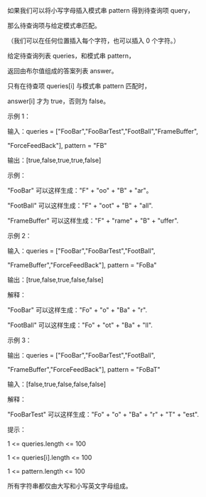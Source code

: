 如果我们可以将小写字母插入模式串 pattern 得到待查询项 query，

那么待查询项与给定模式串匹配。

（我们可以在任何位置插入每个字符，也可以插入 0 个字符。）

给定待查询列表 queries，和模式串 pattern，

返回由布尔值组成的答案列表 answer。

只有在待查项 queries[i] 与模式串 pattern 匹配时， 

answer[i] 才为 true，否则为 false。

 

示例 1：

输入：queries = ["FooBar","FooBarTest","FootBall","FrameBuffer",

"ForceFeedBack"], pattern = "FB"

输出：[true,false,true,true,false]

示例：

"FooBar" 可以这样生成："F" + "oo" + "B" + "ar"。

"FootBall" 可以这样生成："F" + "oot" + "B" + "all".

"FrameBuffer" 可以这样生成："F" + "rame" + "B" + "uffer".

示例 2：

输入：queries = ["FooBar","FooBarTest","FootBall",

"FrameBuffer","ForceFeedBack"], pattern = "FoBa"

输出：[true,false,true,false,false]

解释：

"FooBar" 可以这样生成："Fo" + "o" + "Ba" + "r".

"FootBall" 可以这样生成："Fo" + "ot" + "Ba" + "ll".

示例 3：

输出：queries = ["FooBar","FooBarTest","FootBall",

"FrameBuffer","ForceFeedBack"], pattern = "FoBaT"

输入：[false,true,false,false,false]

解释： 

"FooBarTest" 可以这样生成："Fo" + "o" + "Ba" + "r" + "T" + "est".
 

提示：

1 <= queries.length <= 100

1 <= queries[i].length <= 100

1 <= pattern.length <= 100

所有字符串都仅由大写和小写英文字母组成。